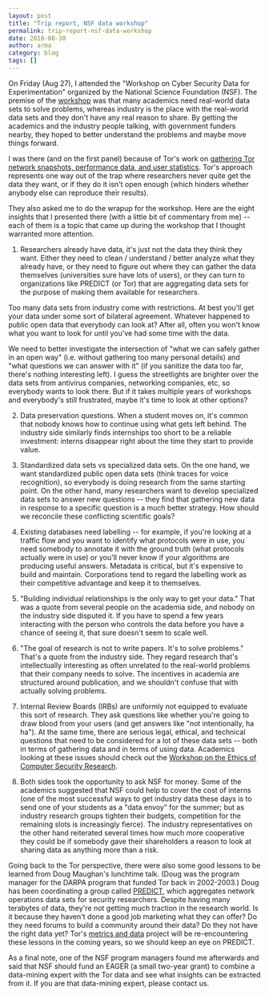 ```yaml
---
layout: post
title: "Trip report, NSF data workshop"
permalink: trip-report-nsf-data-workshop
date: 2010-08-30
author: arma
category: blog
tags: []
---
```


On Friday (Aug 27), I attended the "Workshop on Cyber Security Data for Experimentation" organized by the National Science Foundation (NSF). The premise of the [workshop](http://www.gtisc.gatech.edu/nsf_workshop10_agenda.html) was that many academics need real-world data sets to solve problems, whereas industry is the place with the real-world data sets and they don't have any real reason to share. By getting the academics and the industry people talking, with government funders nearby, they hoped to better understand the problems and maybe move things forward.

I was there (and on the first panel) because of Tor's work on [gathering Tor network snapshots, performance data, and user statistics](https://metrics.torproject.org/). Tor's approach represents one way out of the trap where researchers never quite get the data they want, or if they do it isn't open enough (which hinders whether anybody else can reproduce their results).

They also asked me to do the wrapup for the workshop. Here are the eight insights that I presented there (with a little bit of commentary from me) -- each of them is a topic that came up during the workshop that I thought warranted more attention.

1) Researchers already have data, it's just not the data they think they want. Either they need to clean / understand / better analyze what they already have, or they need to figure out where they can gather the data themselves (universities sure have lots of users), or they can turn to organizations like PREDICT (or Tor) that are aggregating data sets for the purpose of making them available for researchers.

Too many data sets from industry come with restrictions. At best you'll get your data under some sort of bilateral agreement. Whatever happened to public open data that everybody can look at? After all, often you won't know what you want to look for until you've had some time with the data.

We need to better investigate the intersection of "what we can safely gather in an open way" (i.e. without gathering too many personal details) and "what questions we can answer with it" (if you sanitize the data too far, there's nothing interesting left). I guess the streetlights are brighter over the data sets from antivirus companies, networking companies, etc, so everybody wants to look there. But if it takes multiple years of workshops and everybody's still frustrated, maybe it's time to look at other options?

2) Data preservation questions. When a student moves on, it's common that nobody knows how to continue using what gets left behind. The industry side similarly finds internships too short to be a reliable investment: interns disappear right about the time they start to provide value.

3) Standardized data sets vs specialized data sets. On the one hand, we want standardized public open data sets (think traces for voice recognition), so everybody is doing research from the same starting point. On the other hand, many researchers want to develop specialized data sets to answer new questions -- they find that gathering new data in response to a specific question is a much better strategy. How should we reconcile these conflicting scientific goals?

4) Existing databases need labelling -- for example, if you're looking at a traffic flow and you want to identify what protocols were in use, you need somebody to annotate it with the ground truth (what protocols actually were in use) or you'll never know if your algorithms are producing useful answers. Metadata is critical, but it's expensive to build and maintain. Corporations tend to regard the labelling work as their competitive advantage and keep it to themselves.

5) "Building individual relationships is the only way to get your data." That was a quote from several people on the academia side, and nobody on the industry side disputed it. If you have to spend a few years interacting with the person who controls the data before you have a chance of seeing it, that sure doesn't seem to scale well.

6) "The goal of research is not to write papers. It's to solve problems." That's a quote from the industry side. They regard research that's intellectually interesting as often unrelated to the real-world problems that their company needs to solve. The incentives in academia are structured around publication, and we shouldn't confuse that with actually solving problems.

7) Internal Review Boards (IRBs) are uniformly not equipped to evaluate this sort of research. They ask questions like whether you're going to draw blood from your users (and get answers like "not intentionally, ha ha"). At the same time, there are serious legal, ethical, and technical questions that need to be considered for a lot of these data sets -- both in terms of gathering data and in terms of using data. Academics looking at these issues should check out the [Workshop on the Ethics of Computer Security Research](http://www.cs.stevens.edu/~spock/wecsr2011/).

8) Both sides took the opportunity to ask NSF for money. Some of the academics suggested that NSF could help to cover the cost of interns (one of the most successful ways to get industry data these days is to send one of your students as a "data envoy" for the summer; but as industry research groups tighten their budgets, competition for the remaining slots is increasingly fierce). The industry representatives on the other hand reiterated several times how much more cooperative they could be if somebody gave their shareholders a reason to look at sharing data as anything more than a risk.

Going back to the Tor perspective, there were also some good lessons to be learned from Doug Maughan's lunchtime talk. (Doug was the program manager for the DARPA program that funded Tor back in 2002-2003.) Doug has been coordinating a group called [PREDICT](https://www.predict.org/), which aggregates network operations data sets for security researchers. Despite having many terabytes of data, they're not getting much traction in the research world. Is it because they haven't done a good job marketing what they can offer? Do they need forums to build a community around their data? Do they not have the right data yet? Tor's [metrics and data](https://metrics.torproject.org/) project will be re-encountering these lessons in the coming years, so we should keep an eye on PREDICT.

As a final note, one of the NSF program managers found me afterwards and said that NSF should fund an EAGER (a small two-year grant) to combine a data-mining expert with the Tor data and see what insights can be extracted from it. If you are that data-mining expert, please contact us.


